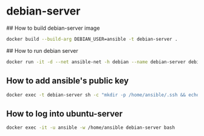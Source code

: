 # debian-server

## How to build debian-server image

```bash
docker build --build-arg DEBIAN_USER=ansible -t debian-server .
```

## How to run debian server

```bash
docker run -it -d --net ansible-net -h debian --name debian-server debian-server
```

## How to add ansible's public key

```bash
docker exec -t debian-server sh -c "mkdir -p /home/ansible/.ssh && echo '$(docker exec -t ansible cat /home/ansible/.ssh/ssh_host_ed25519_key.pub)' > /home/ansible/.ssh/authorized_keys"
```

## How to log into ubuntu-server

```bash
docker exec -it -u ansible -w /home/ansible debian-server bash
```
